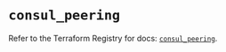 # `consul_peering`

Refer to the Terraform Registry for docs: [`consul_peering`](https://registry.terraform.io/providers/hashicorp/consul/2.22.1/docs/resources/peering).
